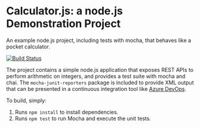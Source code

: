 Calculator.js: a node.js Demonstration Project
==============================================
An example node.js project, including tests with mocha, that behaves like
a pocket calculator.

[![Build Status](https://dev.azure.com/davislima/Integrating%20External%20Source%20Control%20with%20Azure%20Pipelines/_apis/build/status/Davi-slima.calculator?branchName=master)](https://dev.azure.com/davislima/Integrating%20External%20Source%20Control%20with%20Azure%20Pipelines/_build/latest?definitionId=13&branchName=master)

The project contains a simple node.js application that exposes REST APIs
to perform arithmetic on integers, and provides a test suite with mocha
and chai.  The `mocha-junit-reporters` package is included to provide XML
output that can be presented in a continuous integration tool like
[Azure DevOps](https://azure.com/devops).

To build, simply:

1. Runs `npm install` to install dependencies.
2. Runs `npm test` to run Mocha and execute the unit tests.

